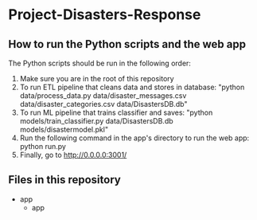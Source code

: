 # Project-Disasters-Response
 
 ## How to run the Python scripts and the web app
 The Python scripts should be run in the following order:
 1. Make sure you are in the root of this repository
 2. To run ETL pipeline that cleans data and stores in database: "python data/process_data.py data/disaster_messages.csv data/disaster_categories.csv data/DisastersDB.db"
 3. To run ML pipeline that trains classifier and saves: "python models/train_classifier.py data/DisastersDB.db models/disastermodel.pkl"
 4. Run the following command in the app's directory to run the web app: python run.py
 5. Finally, go to http://0.0.0.0:3001/

## Files in this repository
- app
  - app
